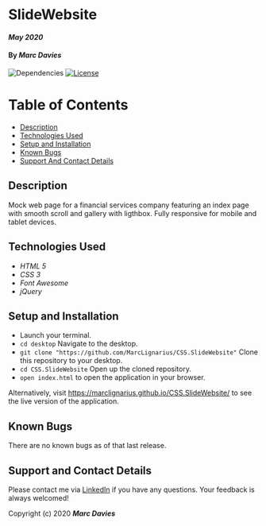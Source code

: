 # SlideWebsite

#### _May 2020_

#### By _**Marc Davies**_

![Dependencies](https://img.shields.io/badge/dependencies-up%20to%20date-brightgreen.svg)
[![License](https://img.shields.io/badge/license-MIT-blue.svg)](https://opensource.org/licenses/MIT)

# Table of Contents

<!--ts-->
   * [Description](#description)
   * [Technologies Used](#technologies-used)
   * [Setup and Installation](#setup-and-installation)
   * [Known Bugs](#known-bugs)
   * [Support And Contact Details](#support-and-contact-details)
<!--te-->

## Description

Mock web page for a financial services company featuring an index page with smooth scroll and gallery with ligthbox. Fully responsive for mobile and tablet devices.

## Technologies Used

  * _HTML 5_
  * _CSS 3_
  * _Font Awesome_
  * _jQuery_

## Setup and Installation

* Launch your terminal.
* `cd desktop` Navigate to the desktop.
* `git clone "https://github.com/MarcLignarius/CSS.SlideWebsite"` Clone this repository to your desktop.
* `cd CSS.SlideWebsite` Open up the cloned repository.
* `open index.html` to open the application in your browser.

Alternatively, visit https://marclignarius.github.io/CSS.SlideWebsite/ to see the live version of the application.

## Known Bugs
There are no known bugs as of that last release.

## Support and Contact Details
Please contact me via <a href="https://www.linkedin.com/in/marcdaviesriot/">LinkedIn</a> if you have any questions. Your feedback is always welcomed!

Copyright (c) 2020 **_Marc Davies_**
